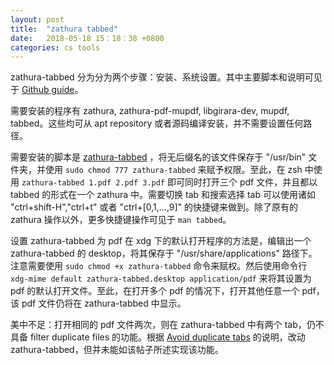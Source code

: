 ```yaml
---
layout: post
title:  "zathura tabbed"
date:   2018-05-18 15：18：38 +0800
categories: cs tools
---
```


zathura-tabbed 分为分为两个步骤：安装、系统设置。其中主要脚本和说明可见于 [Github guide](https://github.com/mtikekar/zathura-tabbed)。

需要安装的程序有 zathura, zathura-pdf-mupdf, libgirara-dev, mupdf, tabbed。这些均可从 apt repository 或者源码编译安装，并不需要设置任何路径。

需要安装的脚本是 [zathura-tabbed](https://raw.githubusercontent.com/mtikekar/zathura-tabbed/master/zathura-tabbed) ，将无后缀名的该文件保存于 "/usr/bin" 文件夹，并使用 `sudo chmod 777 zathura-tabbed` 来赋予权限。至此，在 zsh 中使用 `zathura-tabbed 1.pdf 2.pdf 3.pdf` 即可同时打开三个 pdf 文件，并且都以 tabbed 的形式在一个 zathura 中。需要切换 tab 和搜索选择 tab 可以使用诸如 "ctrl+shift-H","ctrl+t" 或者 "ctrl+[0,1,...,9]" 的快捷键来做到。除了原有的 zathura 操作以外，更多快捷键操作可见于 `man tabbed`。

设置 zathura-tabbed 为 pdf 在 xdg 下的默认打开程序的方法是，编辑出一个 zathura-tabbed 的 desktop，将其保存于 "/usr/share/applications" 路径下。注意需要使用 `sudo chmod +x zathura-tabbed` 命令来赋权。然后使用命令行 `xdg-mime default zathura-tabbed.desktop application/pdf` 来将其设置为 pdf 的默认打开文件。至此，在打开多个 pdf 的情况下，打开其他任意一个 pdf，该 pdf 文件仍将在 zathura-tabbed 中显示。

美中不足：打开相同的 pdf 文件两次，则在 zathura-tabbed 中有两个 tab，仍不具备 filter duplicate files 的功能。根据 [Avoid duplicate tabs](https://github.com/mtikekar/zathura-tabbed/issues/1) 的说明，改动 zathura-tabbed，但并未能如该帖子所述实现该功能。

